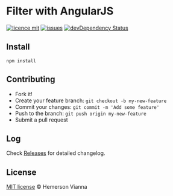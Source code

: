 # Filter with AngularJS

[![licence mit](https://img.shields.io/badge/license-MIT-blue.svg?style=flat-square)](http://hemersonvianna.mit-license.org/)
[![issues](https://img.shields.io/github/issues/descco-tools/resource-angularjs-filtering.svg?style=flat-square)](https://github.com/descco-tools/resource-angularjs-filtering/issues)
[![devDependency Status](https://david-dm.org/descco-tools/resource-angularjs-filtering/dev-status.svg)](https://david-dm.org/descco-tools/resource-angularjs-filtering#info=devDependencies)

## Install

```
npm install
```

## Contributing

- Fork it!
- Create your feature branch: `git checkout -b my-new-feature`
- Commit your changes: `git commit -m 'Add some feature'`
- Push to the branch: `git push origin my-new-feature`
- Submit a pull request

## Log

Check [Releases](https://github.com/descco-tools/resource-angularjs-filtering/releases) for detailed changelog.

## License

[MIT license](http://hemersonvianna.mit-license.org/) © Hemerson Vianna
